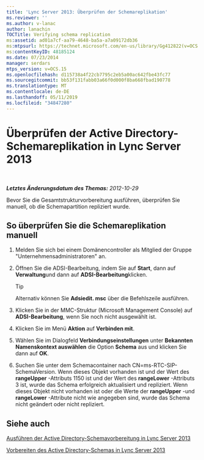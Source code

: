 ```yaml
---
title: 'Lync Server 2013: Überprüfen der Schemareplikation'
ms.reviewer: ''
ms.author: v-lanac
author: lanachin
TOCTitle: Verifying schema replication
ms:assetid: ad01a7cf-aa79-4648-ba5a-a7a09172db36
ms:mtpsurl: https://technet.microsoft.com/en-us/library/Gg412822(v=OCS.15)
ms:contentKeyID: 48185124
ms.date: 07/23/2014
manager: serdars
mtps_version: v=OCS.15
ms.openlocfilehash: d115738a4f22cb7795c2eb5a00ac642fbe43fc77
ms.sourcegitcommit: bb53f131fabb03a66f0d000f8ba668fbad190778
ms.translationtype: MT
ms.contentlocale: de-DE
ms.lasthandoff: 05/11/2019
ms.locfileid: "34847280"
---
```

<div data-xmlns="http://www.w3.org/1999/xhtml">

<div class="topic" data-xmlns="http://www.w3.org/1999/xhtml" data-msxsl="urn:schemas-microsoft-com:xslt" data-cs="http://msdn.microsoft.com/en-us/">

<div data-asp="http://msdn2.microsoft.com/asp">

# <a name="verifying-active-directory-schema-replication-in-lync-server-2013"></a>Überprüfen der Active Directory-Schemareplikation in Lync Server 2013

</div>

<div id="mainSection">

<div id="mainBody">

<span> </span>

_**Letztes Änderungsdatum des Themas:** 2012-10-29_

Bevor Sie die Gesamtstrukturvorbereitung ausführen, überprüfen Sie manuell, ob die Schemapartition repliziert wurde.

<div>

## <a name="to-manually-verify-schema-replication"></a>So überprüfen Sie die Schemareplikation manuell

1.  Melden Sie sich bei einem Domänencontroller als Mitglied der Gruppe "Unternehmensadministratoren" an.

2.  Öffnen Sie die ADSI-Bearbeitung, indem Sie auf **Start**, dann auf **Verwaltung**und dann auf **ADSI-Bearbeitung**klicken.
    
    <div>
    

    > [!TIP]  
    > Alternativ können Sie <STRONG>Adsiedit. msc</STRONG> über die Befehlszeile ausführen.

    
    </div>

3.  Klicken Sie in der MMC-Struktur (Microsoft Management Console) auf **ADSI-Bearbeitung**, wenn Sie noch nicht ausgewählt ist.

4.  Klicken Sie im Menü **Aktion** auf **Verbinden mit**.

5.  Wählen Sie im Dialogfeld **Verbindungseinstellungen** unter **Bekannten Namenskontext auswählen** die Option **Schema** aus und klicken Sie dann auf **OK**.

6.  Suchen Sie unter dem Schemacontainer nach CN=ms-RTC-SIP-SchemaVersion. Wenn dieses Objekt vorhanden ist und der Wert des **rangeUpper** -Attributs 1150 ist und der Wert des **rangeLower** -Attributs 3 ist, wurde das Schema erfolgreich aktualisiert und repliziert. Wenn dieses Objekt nicht vorhanden ist oder die Werte der **rangeUpper** -und **rangeLower** -Attribute nicht wie angegeben sind, wurde das Schema nicht geändert oder nicht repliziert.

</div>

<div>

## <a name="see-also"></a>Siehe auch


[Ausführen der Active Directory-Schemavorbereitung in Lync Server 2013](lync-server-2013-running-schema-preparation.md)  


[Vorbereiten des Active Directory-Schemas in Lync Server 2013](lync-server-2013-preparing-the-active-directory-schema.md)  
  

</div>

</div>

<span> </span>

</div>

</div>

</div>

